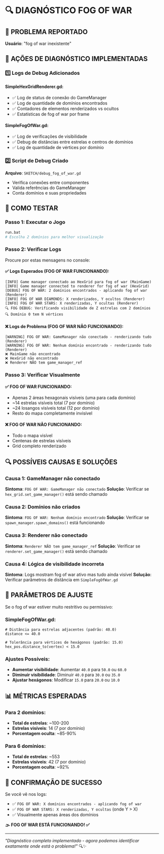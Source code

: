 # 🔍 DIAGNÓSTICO FOG OF WAR

## 🚨 PROBLEMA REPORTADO

**Usuário**: "fog of war inexistente"

## 🔧 AÇÕES DE DIAGNÓSTICO IMPLEMENTADAS

### 1️⃣ **Logs de Debug Adicionados**

#### **SimpleHexGridRenderer.gd**:
- ✅ Log de status de conexão do GameManager
- ✅ Log de quantidade de domínios encontrados
- ✅ Contadores de elementos renderizados vs ocultos
- ✅ Estatísticas de fog of war por frame

#### **SimpleFogOfWar.gd**:
- ✅ Log de verificações de visibilidade
- ✅ Debug de distâncias entre estrelas e centros de domínios
- ✅ Log de quantidade de vértices por domínio

### 2️⃣ **Script de Debug Criado**

**Arquivo**: `SKETCH/debug_fog_of_war.gd`
- Verifica conexões entre componentes
- Valida referências do GameManager
- Conta domínios e suas propriedades

## 🧪 COMO TESTAR

### **Passo 1: Executar o Jogo**
```bash
run.bat
# Escolha 2 domínios para melhor visualização
```

### **Passo 2: Verificar Logs**

Procure por estas mensagens no console:

#### **✅ Logs Esperados (FOG OF WAR FUNCIONANDO)**:
```
[INFO] Game manager conectado ao HexGrid para fog of war (MainGame)
[INFO] Game manager connected to renderer for fog of war (HexGrid)
[DEBUG] FOG OF WAR: 2 domínios encontrados - aplicando fog of war (Renderer)
[INFO] FOG OF WAR DIAMONDS: X renderizados, Y ocultos (Renderer)
[INFO] FOG OF WAR STARS: X renderizadas, Y ocultas (Renderer)
🔍 FOG DEBUG: Verificando visibilidade de Z estrelas com 2 domínios
🔍 Domínio 0 tem N vértices
```

#### **❌ Logs de Problema (FOG OF WAR NÃO FUNCIONANDO)**:
```
[WARNING] FOG OF WAR: GameManager não conectado - renderizando tudo (Renderer)
[WARNING] FOG OF WAR: Nenhum domínio encontrado - renderizando tudo (Renderer)
❌ MainGame não encontrado
❌ HexGrid não encontrado
❌ Renderer NÃO tem game_manager_ref
```

### **Passo 3: Verificar Visualmente**

#### **✅ FOG OF WAR FUNCIONANDO**:
- Apenas 2 áreas hexagonais visíveis (uma para cada domínio)
- ~14 estrelas visíveis total (7 por domínio)
- ~24 losangos visíveis total (12 por domínio)
- Resto do mapa completamente invisível

#### **❌ FOG OF WAR NÃO FUNCIONANDO**:
- Todo o mapa visível
- Centenas de estrelas visíveis
- Grid completo renderizado

## 🔍 POSSÍVEIS CAUSAS E SOLUÇÕES

### **Causa 1: GameManager não conectado**
**Sintoma**: `FOG OF WAR: GameManager não conectado`
**Solução**: Verificar se `hex_grid.set_game_manager()` está sendo chamado

### **Causa 2: Domínios não criados**
**Sintoma**: `FOG OF WAR: Nenhum domínio encontrado`
**Solução**: Verificar se `spawn_manager.spawn_domains()` está funcionando

### **Causa 3: Renderer não conectado**
**Sintoma**: `Renderer NÃO tem game_manager_ref`
**Solução**: Verificar se `renderer.set_game_manager()` está sendo chamado

### **Causa 4: Lógica de visibilidade incorreta**
**Sintoma**: Logs mostram fog of war ativo mas tudo ainda visível
**Solução**: Verificar parâmetros de distância em `SimpleFogOfWar.gd`

## 🎯 PARÂMETROS DE AJUSTE

Se o fog of war estiver muito restritivo ou permissivo:

### **SimpleFogOfWar.gd**:
```gdscript
# Distância para estrelas adjacentes (padrão: 40.0)
distance <= 40.0

# Tolerância para vértices de hexágonos (padrão: 15.0)
hex_pos.distance_to(vertex) < 15.0
```

### **Ajustes Possíveis**:
- **Aumentar visibilidade**: Aumentar `40.0` para `50.0` ou `60.0`
- **Diminuir visibilidade**: Diminuir `40.0` para `30.0` ou `35.0`
- **Ajustar hexágonos**: Modificar `15.0` para `20.0` ou `10.0`

## 📊 MÉTRICAS ESPERADAS

### **Para 2 domínios**:
- **Total de estrelas**: ~100-200
- **Estrelas visíveis**: 14 (7 por domínio)
- **Porcentagem oculta**: ~85-90%

### **Para 6 domínios**:
- **Total de estrelas**: ~553
- **Estrelas visíveis**: 42 (7 por domínio)
- **Porcentagem oculta**: ~92%

## 🎉 CONFIRMAÇÃO DE SUCESSO

Se você vê nos logs:
- ✅ `FOG OF WAR: X domínios encontrados - aplicando fog of war`
- ✅ `FOG OF WAR STARS: X renderizadas, Y ocultas` (onde Y > X)
- ✅ Visualmente apenas áreas dos domínios

**🌫️ FOG OF WAR ESTÁ FUNCIONANDO! ✅**

---

*"Diagnóstico completo implementado - agora podemos identificar exatamente onde está o problema!"* 🔍✨